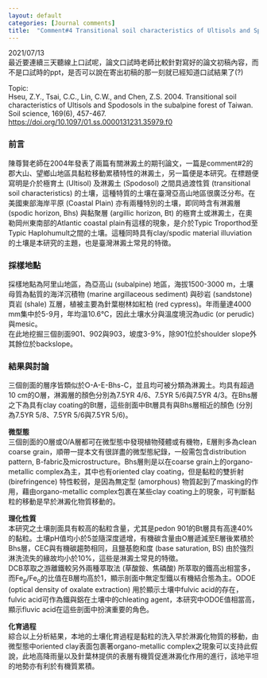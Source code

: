```yaml
---
layout: default
categories: [Journal comments]
title:  "Comment#4 Transitional soil characteristics of Ultisols and Spodosols in the subalpine forest of Taiwan"
---  
```

2021/07/13  
最近要連續三天聽線上口試呢，論文口試時老師比較針對寫好的論文初稿內容，而不是口試時的ppt，是否可以說在寄出初稿的那一刻就已經知道口試結果了(?)  
  
Topic:  
Hseu, Z.Y., Tsai, C.C., Lin, C.W., and Chen, Z.S. 2004. Transitional soil characteristics of Ultisols and Spodosols in the subalpine forest of Taiwan. Soil science, 169(6), 457-467.  
<a href="https://doi.org/10.1097/01.ss.0000131231.35979.f0" target="_blank">https://doi.org/10.1097/01.ss.0000131231.35979.f0</a>  
  
### 前言  
陳尊賢老師在2004年發表了兩篇有關淋澱土的期刊論文，一篇是comment#2的郡大山、望鄉山地區具黏粒移動累積特性的淋澱土，另一篇便是本研究。在標題便寫明是介於極育土 (Ultisol) 及淋澱土 (Spodosol) 之間具過渡性質 (transitional soil characteristics) 的土壤，這種特質的土壤在臺灣亞高山地區很廣泛分布。在美國東部海岸平原 (Coastal Plain) 亦有兩種特別的土壤，即同時含有淋澱層 (spodic horizon, Bhs) 與黏聚層 (argillic horizon, Bt) 的極育土或淋澱土，在奧勒岡州東南部的Atlantic coastal plain有這樣的現象，是介於Typic Troporthod至Typic Haplohumult之間的土壤。這種同時具有clay/spodic material illuviation的土壤是本研究的主題，也是臺灣淋澱土常見的特徵。  
  
### 採樣地點  
採樣地點為阿里山地區，為亞高山 (subalpine) 地區，海拔1500-3000 m，土壤母質為黏質的海洋沉積物 (marine argillaceous sediment) 與砂岩 (sandstone) 頁岩 (shale) 互層，植被主要為針葉樹林如紅柏 (red cypress)。年雨量達4000 mm集中於5-9月，年均溫10.6&deg;C，因此土壤水分與溫度境況為udic (or perudic) 與mesic。  
在此地挖掘三個剖面901、902與903，坡度3-9%，除901位於shoulder slope外其餘位於backslope。  
  
### 結果與討論  
三個剖面的層序皆類似於O-A-E-Bhs-C，並且均可被分類為淋澱土。均具有超過10 cm的O層，淋澱層的顏色分別為7.5YR 4/6、7.5YR 5/6與7.5YR 4/3。在Bhs層之下為具有clay coating的Bt層，這些剖面中Bt層具有與Bhs層相近的顏色 (分別為7.5YR 5/8、7.5YR 5/6與7.5YR 5/6)。  
  
**微型態**  
三個剖面的O層或O/A層都可在微型態中發現植物殘體或有機物，E層則多為clean coarse grain，順帶一提本文有很詳盡的微型態紀錄，一般需包含distribution pattern, B-fabric及microstructure。Bhs層則是以在coarse grain上的organo-metallic complex為主，其中也有oriented clay coating，但是黏粒的雙折射 (birefringence) 特性較弱，是因為無定型 (amorphous) 物質起到了masking的作用，藉由organo-metallic complex包裹在某些clay coating上的現象，可判斷黏粒的移動是早於淋澱化物質移動的。  
  
**理化性質**  
本研究之土壤剖面具有較高的黏粒含量，尤其是pedon 901的Bt層具有高達40%的黏粒。土壤pH值均小於5並隨深度遞增，有機碳含量由O層遞減至E層後累積於Bhs層，CEC與有機碳趨勢相同，且鹽基飽和度 (base saturation, BS) 由於強烈淋洗流失的緣故均小於10%，這些是淋澱土常見的特徵。  
DCB萃取之游離鐵較另外兩種萃取法 (草酸銨、焦磷酸) 所萃取的鐵高出相當多，而Fe<sub>p</sub>/Fe<sub>o</sub>的比值在B層均高於1，顯示剖面中無定型鐵以有機結合態為主。ODOE (optical density of oxalate extraction) 用於顯示土壤中fulvic acid的存在，fulvic acid可作為鐵與鋁在土壤中的chleating agent，本研究中ODOE值相當高，顯示fluvic acid在這些剖面中扮演重要的角色。  
  
**化育過程**  
綜合以上分析結果，本地的土壤化育過程是黏粒的洗入早於淋澱化物質的移動，由微型態中oriented clay表面包裹著organo-metallic complex之現象可以支持此假說，此地高降雨量以及針葉林提供的表層有機質促進淋澱化作用的進行，該地平坦的地勢亦有利於有機質累積。   

